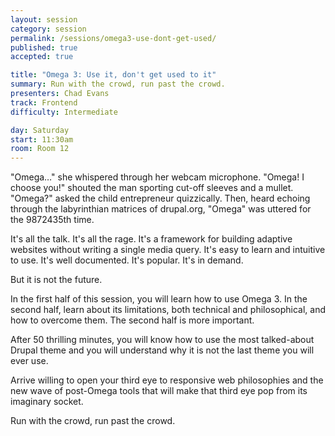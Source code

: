 ```yaml
---
layout: session
category: session
permalink: /sessions/omega3-use-dont-get-used/
published: true
accepted: true

title: "Omega 3: Use it, don't get used to it"
summary: Run with the crowd, run past the crowd.
presenters: Chad Evans
track: Frontend
difficulty: Intermediate

day: Saturday
start: 11:30am
room: Room 12
---
```


"Omega…" she whispered through her webcam microphone. "Omega! I choose you!" shouted the man sporting cut-off sleeves and a mullet. "Omega?" asked the child entrepreneur quizzically. Then, heard echoing through the labyrinthian matrices of drupal.org, "Omega" was uttered for the 9872435th time.

It's all the talk. It's all the rage. It's a framework for building adaptive websites without writing a single media query. It's easy to learn and intuitive to use. It's well documented. It's popular. It's in demand.

But it is not the future.

In the first half of this session, you will learn how to use Omega 3. In the second half, learn about its limitations, both technical and philosophical, and how to overcome them. The second half is more important.

After 50 thrilling minutes, you will know how to use the most talked-about Drupal theme and you will understand why it is not the last theme you will ever use.

Arrive willing to open your third eye to responsive web philosophies and the new wave of post-Omega tools that will make that third eye pop from its imaginary socket.

Run with the crowd, run past the crowd.

